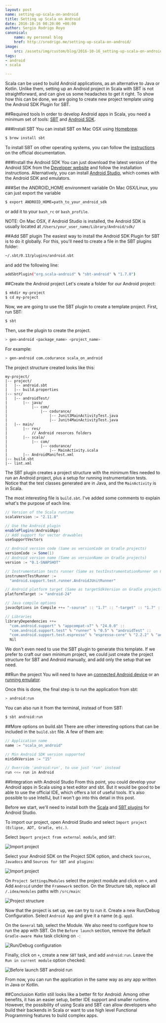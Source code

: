 ```yaml
---
layout: post
name: setting-up-scala-on-android
title: Setting up Scala on Android
date: 2016-10-16 00:20:00 +00:00
author: Sergio Rodrigo Royo
canonical:
    name: my personal blog
    href: http://srodrigo.me/setting-up-scala-on-android/
image:
    src: /assets/img/custom/blog/2016-10-16_setting-up-scala-on-android/post-image.png
tags:
- android
- scala

---
```


Scala can be used to build Android applications, as an alternative to Java or Kotlin. Unlike them, setting up an Android project in Scala with SBT is not straightforward, and can give us some headaches to get it right. To show how this can be done, we are going to create new project template using the Android SDK Plugin for SBT.

##Required tools
In order to develop Android apps in Scala, you need a minimum set of tools: [SBT](http://www.scala-sbt.org/) and [Android SDK](https://developer.android.com/studio/index.html).

###Install SBT
You can install SBT on Mac OSX using [Homebrew](http://brew.sh/).

```bash
$ brew install sbt
```

To install SBT on other operating systems, you can follow the [instructions](http://www.scala-sbt.org/0.13/docs/Setup.html) on the official documentation.

###Install the Android SDK
You can just download the latest version of the Android SDK from the [Developer website](https://developer.android.com/studio/index.html) and follow the installation instructions.
Alternatively, you can install [Android Studio](https://developer.android.com/studio/index.html), which comes with the Android SDK and emulators.

###Set the ANDROID_HOME environment variable
On Mac OSX/Linux, you can just export the variable

```bash
$ export ANDROID_HOME=path_to_your_android_sdk
```

or add it to your `bash_rc` or `bash_profile`.

NOTE: On Mac OSX, if Android Studio is installed, the Android SDK is usually located at `/Users/your_user_name/Library/Android/sdk/`

##Add SBT plugin
The easiest way to install the Android SDK Plugin for SBT is to do it globally. For this, you'll need to create a file in the SBT plugins folder:

```bash
~/.sbt/0.13/plugins/android.sbt
```

and add the following line:

```bash
addSbtPlugin("org.scala-android" % "sbt-android" % "1.7.0")
```

##Create the Android project
Let's create a folder for our Android project:

```bash
$ mkdir my-project
$ cd my-project
```

Now, we are going to use the SBT plugin to create a template project. First, run SBT:

```bash
$ sbt
```

Then, use the plugin to create the project.

```bash
> gen-android <package_name> <project_name>
```

For example:

```bash
> gen-android com.codurance scala_on_android
```

The project structure created looks like this:

```text
my-project/
|-- project/
|   |-- android.sbt
|   |-- build.properties
|-- src/
|   |-- androidTest/
|       |-- java/
|           |-- com/
|               |-- codurance/
|                   |-- Junit3MainActivityTest.java
|                   |-- Junit4MainActivityTest.java
|   |-- main/
|       |-- res/
|           // Android resorces folders
|       |-- scala/
|           |-- com/
|               |-- codurance/
|                   |-- MainActivity.scala
|       |-- AndroidManifest.xml
|-- build.sbt
|-- lint.xml
```

The SBT plugin creates a project structure with the minimum files needed to run an Android project, plus a setup for running instrumentation tests. Notice that the test classes generated are in Java, and the `MainActivity` is in Scala.

The most interesting file is `build.sbt`. I've added some comments to explain what's the purpose of each line.

```java
// Version of the Scala runtime
scalaVersion := "2.11.8"

// Use the Android plugin
enablePlugins(AndroidApp)
// Add support for vector drawables
useSupportVectors

// Android version code (Same as versionCode on Gradle projects)
versionCode := Some(1)
// Android version name (Same as versionName on Gradle projects)
version := "0.1-SNAPSHOT"

// Instrumentation tests runner (Same as testInstrumentationRunner on Gradle projects)
instrumentTestRunner :=
  "android.support.test.runner.AndroidJUnitRunner"

// Android platform target (Same as targetSdkVersion on Gradle projects)
platformTarget := "android-24"

// Java compile options
javacOptions in Compile ++= "-source" :: "1.7" :: "-target" :: "1.7" :: Nil

// Libraries
libraryDependencies ++=
  "com.android.support" % "appcompat-v7" % "24.0.0" ::
  "com.android.support.test" % "runner" % "0.5" % "androidTest" ::
  "com.android.support.test.espresso" % "espresso-core" % "2.2.2" % "androidTest" ::
  Nil
```

We don't even need to use the SBT plugin to generate this template. If we prefer to craft our own minimum project, we could just create the project structure for SBT and Android manually, and add only the setup that we need.

##Run the project
You will need to have an [connected Android device](https://developer.android.com/studio/run/device.html) or an [running emulator](https://developer.android.com/studio/run/emulator.html).

Once this is done, the final step is to run the application from sbt:

```bash
> android:run
```

You can also run it from the terminal, instead of from SBT:

```bash
$ sbt android:run
```

##More options on build.sbt
There are other interesting options that can be included in the `build.sbt` file. A few of them are:

```java
// Application name
name := "scala_on_android"
```

```java
// Min Android SDK version supported
minSdkVersion := "15"
```

```java
// Override 'android:run', to use just 'run' instead
run <<= run in Android
```

##Integration with Android Studio
From this point, you could develop your Android apps in Scala using a text editor and sbt. But it would be good to be able to use the official IDE, which offers a lot of useful tools. It's also possible to use IntelliJ, but I won't go into this detail in this post.

Before we start, we'll need to install both the [Scala](https://plugins.jetbrains.com/plugin/1347) and [SBT plugins](https://plugins.jetbrains.com/plugin/5007) for Android Studio.

To import our project, open Android Studio and select `Import project (Eclipse, ADT, Gradle, etc.)`.

Select `Import project from external module`, and `SBT`:

<img src="/assets/img/custom/blog/2016-10-16_setting-up-scala-on-android/scala-on-android_import-sbt.png" alt="Import project" class="img-responsive"/>

Select your Android SDK on the Project SDK option, and check `Sources`, `Javadocs` and `Sources for SBT and plugins`:

<img src="/assets/img/custom/blog/2016-10-16_setting-up-scala-on-android/scala-on-android_import-sdk.png" alt="Import project" class="img-responsive"/>

On `Project Settings`/`Modules` select the project module and click on `+`, and Add `Android` under the `Framework` section. On the Structure tab, replace all `/.idea/modules` paths with `/src/main`:

<img src="/assets/img/custom/blog/2016-10-16_setting-up-scala-on-android/scala-on-android_proj-structure-module.png" alt="Project structure" class="img-responsive"/>

Now that the project is set up, we can try to run it. Create a new Run/Debug Configuration. Select `Android App` and give it a name (e.g. `app`).

On the `General` tab, select the Module. We also need to configure how to run the app with SBT. On the `Before launch` section, remove the default `Gradle-aware Make` task clicking on `-`:

<img src="/assets/img/custom/blog/2016-10-16_setting-up-scala-on-android/scala-on-android_run-debug-config.png" alt="Run/Debug configuration" class="img-responsive"/>

Finally, click on `+`, create a new `SBT` task, and add `android:run`. Leave the `Run in current module` option checked:

<img src="/assets/img/custom/blog/2016-10-16_setting-up-scala-on-android/scala-on-android_run-before-launch-sbt-android-run.png" alt="Before launch SBT android run" class="img-responsive"/>

From now, you can run the application in the same way as any app written in Java or Kotlin.

##Conclusion
Kotlin still looks like a better fit for Android: Among other benefits, it has an easier setup, better IDE support and smaller runtime. However, the possibility of using Scala and SBT can allow developers who build their backends in Scala or want to use high level Functional Programming features to build complex apps.
